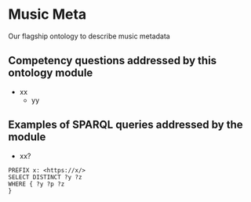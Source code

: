 # Music Meta
Our flagship ontology to describe music metadata

## Competency questions addressed by this ontology module 

- xx
  -  yy
  
  
## Examples of SPARQL queries addressed by the module
- xx?
```
PREFIX x: <https://x/>
SELECT DISTINCT ?y ?z
WHERE { ?y ?p ?z
}
```
